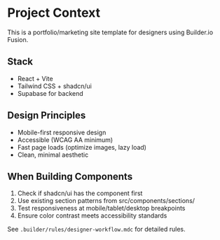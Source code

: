 # Project Context

This is a portfolio/marketing site template for designers using Builder.io Fusion.

## Stack
- React + Vite
- Tailwind CSS + shadcn/ui
- Supabase for backend

## Design Principles
- Mobile-first responsive design
- Accessible (WCAG AA minimum)
- Fast page loads (optimize images, lazy load)
- Clean, minimal aesthetic

## When Building Components
1. Check if shadcn/ui has the component first
2. Use existing section patterns from src/components/sections/
3. Test responsiveness at mobile/tablet/desktop breakpoints
4. Ensure color contrast meets accessibility standards

See `.builder/rules/designer-workflow.mdc` for detailed rules.